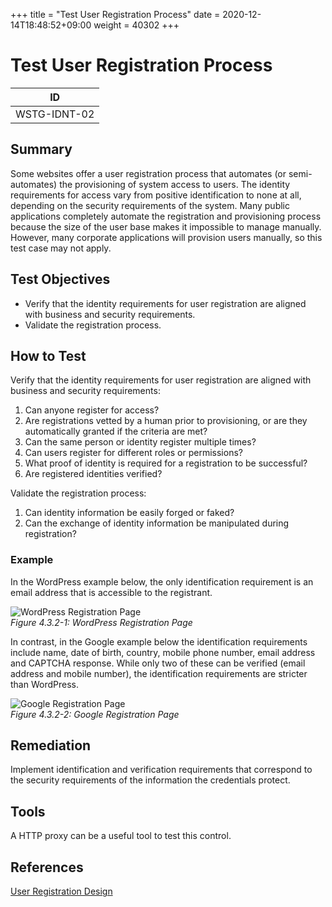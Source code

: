 +++
title = "Test User Registration Process"
date =  2020-12-14T18:48:52+09:00
weight = 40302
+++

# Test User Registration Process

|ID          |
|------------|
|WSTG-IDNT-02|

## Summary

Some websites offer a user registration process that automates (or semi-automates) the provisioning of system access to users. The identity requirements for access vary from positive identification to none at all, depending on the security requirements of the system. Many public applications completely automate the registration and provisioning process because the size of the user base makes it impossible to manage manually. However, many corporate applications will provision users manually, so this test case may not apply.

## Test Objectives

- Verify that the identity requirements for user registration are aligned with business and security requirements.
- Validate the registration process.

## How to Test

Verify that the identity requirements for user registration are aligned with business and security requirements:

1. Can anyone register for access?
2. Are registrations vetted by a human prior to provisioning, or are they automatically granted if the criteria are met?
3. Can the same person or identity register multiple times?
4. Can users register for different roles or permissions?
5. What proof of identity is required for a registration to be successful?
6. Are registered identities verified?

Validate the registration process:

1. Can identity information be easily forged or faked?
2. Can the exchange of identity information be manipulated during registration?

### Example

In the WordPress example below, the only identification requirement is an email address that is accessible to the registrant.

![WordPress Registration Page](images/Wordpress_registration_page.jpg)\
*Figure 4.3.2-1: WordPress Registration Page*

In contrast, in the Google example below the identification requirements include name, date of birth, country, mobile phone number, email address and CAPTCHA response. While only two of these can be verified (email address and mobile number), the identification requirements are stricter than WordPress.

![Google Registration Page](images/Google_registration_page.jpg)\
*Figure 4.3.2-2: Google Registration Page*

## Remediation

Implement identification and verification requirements that correspond to the security requirements of the information the credentials protect.

## Tools

A HTTP proxy can be a useful tool to test this control.

## References

[User Registration Design](https://mashable.com/2011/06/09/user-registration-design/)

